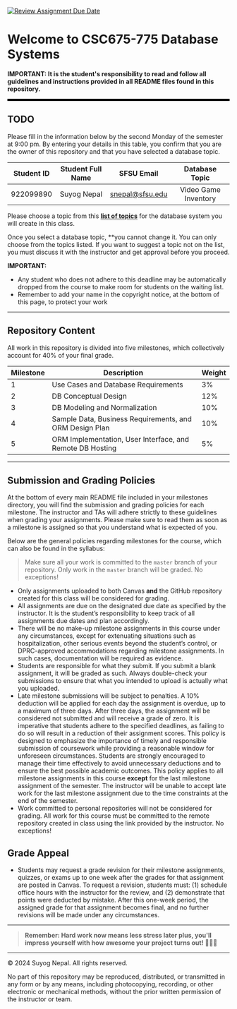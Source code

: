 [![Review Assignment Due Date](https://classroom.github.com/assets/deadline-readme-button-22041afd0340ce965d47ae6ef1cefeee28c7c493a6346c4f15d667ab976d596c.svg)](https://classroom.github.com/a/M2fsb0jO)
# Welcome to CSC675-775 Database Systems

**IMPORTANT: It is the student's responsibility to read and follow all guidelines and instructions provided in all README files found in this repository.**

<hr style="border: 2px solid black;" />

## TODO

Please fill in the information below by the second Monday of the semester at 9:00 pm. By entering your details in this table, you confirm that you are the owner of this repository and that you have selected a database topic.


| Student ID           | Student Full Name       | SFSU Email            |Database Topic                                                             |
|:---------------------:|:---------------------------:|:---------------------------:|:-------------------------------------------------------------------------:|
|          922099890             |            Suyog Nepal             |            snepal@sfsu.edu             |                 Video Game Inventory                  <br>                                    |

Please choose a topic from this **[list of topics](milestones/res/TOPICS.md)** for the database system
you will create in this class.

Once you select a database topic, **you cannot change it.
You can only choose from the topics listed.
If you want to suggest a topic not on the list,
you must discuss it with the instructor and get approval before you proceed.


**IMPORTANT:**
   - Any student who does not adhere to this deadline may be automatically dropped from the course to make room for students on the waiting list.
   - Remember to add your name in the copyright notice, at the bottom of this page, to protect your work

---

## Repository Content

All work in this repository is divided into five milestones, which collectively account for 40% of your final grade. 


| Milestone  | Description                                               | Weight |
|------------|-----------------------------------------------------------|--------|
| 1          | Use Cases and Database Requirements                       | 3%     |
| 2          | DB Conceptual Design                                      | 12%    |
| 3          | DB Modeling and Normalization                             | 10%    |
| 4          | Sample Data, Business Requirements, and ORM Design Plan   | 10%    |
| 5          | ORM Implementation, User Interface, and Remote DB Hosting | 5%     |


---

## Submission and Grading Policies

At the bottom of every main README file included in your milestones directory, you will find the submission and grading policies for each milestone. The instructor and TAs will adhere strictly to these guidelines when grading your assignments. Please make sure to read them as soon as a milestone is assigned so that you understand what is expected of you.

Below are the general policies regarding milestones for the course, which can also be found in the syllabus:

> Make sure all your work is committed to the `master` branch of your repository. Only work in the `master` branch will be graded. No exceptions!

- Only assignments uploaded to both Canvas **and** the GitHub repository created for this class will be considered for grading.
- All assignments are due on the designated due date as specified by the instructor. It is the student’s responsibility 
  to keep track of all assignments due dates and plan accordingly.
- There will be no make-up milestone assignments in this course under any circumstances, except for extenuating 
  situations such as hospitalization, other serious events beyond the student’s control, or DPRC-approved accommodations 
  regarding milestone assignments. In such cases, documentation will be required as evidence.
- Students are responsible for what they submit. If you submit a blank assignment, it will be graded as such. 
  Always double-check your submissions to ensure that what you intended to upload is actually what you uploaded.
- Late milestone submissions will be subject to penalties. A 10% deduction will be applied for each day the assignment 
  is overdue, up to a maximum of three days. After three days, the assignment will be considered not submitted and will 
  receive a grade of zero. It is imperative that students adhere to the specified deadlines, as failing to do so will 
  result in a reduction of their assignment scores. This policy is designed to emphasize the importance 
  of timely and responsible submission of coursework while providing a reasonable window for unforeseen circumstances. 
  Students are strongly encouraged to manage their time effectively to avoid unnecessary deductions and to ensure the
  best possible academic outcomes. This policy applies to all milestone assignments in this course **except** for the 
  last milestone assignment of the semester. The instructor will be unable to accept late work for the last milestone 
  assignment due to the time constraints at the end of the semester.
- Work committed to personal repositories will not be considered for grading. All work for this course must be 
  committed to the remote repository created in class using the link provided by the instructor. No exceptions!


## Grade Appeal

- Students may request a grade revision for their milestone assignments, quizzes, or exams up to one week after the 
  grades for that assignment are posted in Canvas. To request a revision, students must: (1) schedule office hours 
  with the instructor for the review, and (2) demonstrate that points were deducted by mistake. After this one-week 
  period, the assigned grade for that assignment becomes final, and no further revisions will be made under any circumstances.

--- 

> **Remember: Hard work now means less stress later plus, you'll impress yourself with how awesome your project turns out! 🚀😎🎉**

---

© 2024 Suyog Nepal. All rights reserved.

No part of this repository may be reproduced, distributed, or transmitted in any form or by any means, including photocopying, recording, or other electronic or mechanical methods, without the prior written permission of the instructor or team.









 


